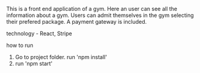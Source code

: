 This is a front end application of a gym. Here an user can see all the information about a gym. Users can admit themselves in the gym selecting their prefered package. A payment gateway is included.

technology - React, Stripe

how to run

1. Go to project folder. run 'npm install'
2. run 'npm start'
